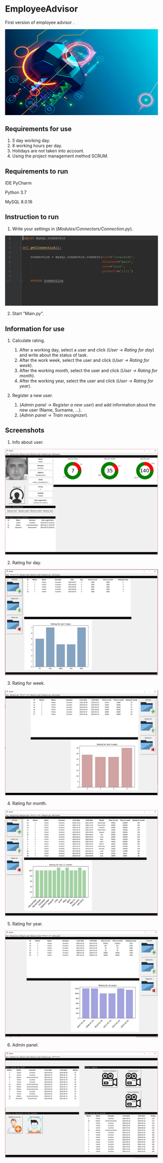 # EmployeeAdvisor
First version of employee advisor .

![GitHub Logo](/Extra/Promo.jpg)

## Requirements for use
1. 5 day working day.
2. 8 working hours per day.
3. Holidays are not taken into account.
4. Using the project management method SCRUM.

## Requirements to run
IDE PyCharm

Python 3.7

MySQL 8.0.16

## Instruction to run
1. Write your settings in (*Modules/Connectors/Connection.py*).

![GitHub Logo](/Extra/Connector.jpg)

2. Start "Main.py".

## Information for use
1. Calculate rating.
   1. After a working day, select a user and click (*User -> Rating for day*) and write about the status of task.
   2. After the work week, select the user and click (*User -> Rating for week*).
   3. After the working month, select the user and click (*User -> Rating for month*).
   4. After the working year, select the user and click (*User -> Rating for year*).

2. Register a new user.
   1. (*Admin panel -> Register a new user*) and add information about the new user (Name, Surname, ...).
   2. (*Admin panel -> Train recognizer*). 

## Screenshots
1. Info about user.

![GitHub Logo](/Extra/TabFirst.jpg)

2. Rating for day.

![GitHub Logo](/Extra/TabSecond.jpg)

3. Rating for week.

![GitHub Logo](/Extra/TabThird.jpg)

4. Rating for month.

![GitHub Logo](/Extra/TabFourth.jpg)

5. Rating for year.

![GitHub Logo](/Extra/TabFifth.jpg)

6. Admin panel.

![GitHub Logo](/Extra/AdminPanel.jpg)
